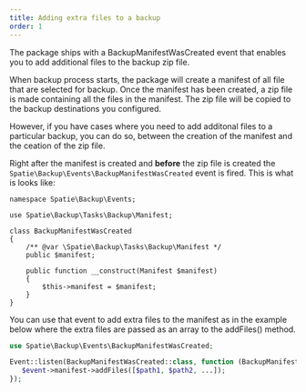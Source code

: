 ```yaml
---
title: Adding extra files to a backup
order: 1
---
```

The package ships with a BackupManifestWasCreated event that enables you to add additional files to the backup zip file.

When backup process starts, the package will create a manifest of all file that are selected for backup. Once the manifest has been created, a zip file is made containing all the files in the manifest. The zip file will be copied to the backup destinations you configured.

However, if you have cases where you need to add additonal files to a particular backup, you can do so, between the creation of the manifest and the ceation of the zip file.

Right after the manifest is created and **before** the zip file is created the `Spatie\Backup\Events\BackupManifestWasCreated` event is fired. This is what is looks like:

```
namespace Spatie\Backup\Events;

use Spatie\Backup\Tasks\Backup\Manifest;

class BackupManifestWasCreated
{
    /** @var \Spatie\Backup\Tasks\Backup\Manifest */
    public $manifest;

    public function __construct(Manifest $manifest)
    {
        $this->manifest = $manifest;
    }
}

```

You can use that event to add extra files to the manifest as in the example below where the extra files are passed as an array to the addFiles() method.

```php
use Spatie\Backup\Events\BackupManifestWasCreated;

Event::listen(BackupManifestWasCreated::class, function (BackupManifestWasCreated $event) {
   $event->manifest->addFiles([$path1, $path2, ...]);
});
```
